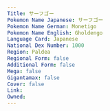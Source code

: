 ```yaml
---
﻿Title: サーフゴー
Pokemon Name Japanese: サーフゴー
Pokemon Name German: Monetigo
Pokemon Name English: Gholdengo
Language Card: Japanese
National Dex Number: 1000
Region: Paldea
Regional Form: false
Additional Form: false
Mega: false
Gigantamax: false
Cover: false
Link: 
Owned: 
---
```

